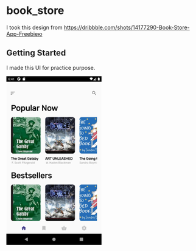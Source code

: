 # book_store

I took this design from https://dribbble.com/shots/14177290-Book-Store-App-Freebieю

## Getting Started

I made this UI for practice purpose.

<img src="/showcase_img/first_screen1.png" alt="first_screen" width="250"/>
